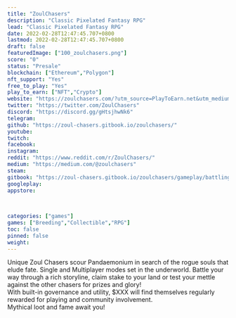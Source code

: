 ```yaml
---
title: "ZoulChasers"
description: "Classic Pixelated Fantasy RPG"
lead: "Classic Pixelated Fantasy RPG"
date: 2022-02-28T12:47:45.707+0800
lastmod: 2022-02-28T12:47:45.707+0800
draft: false
featuredImage: ["100_zoulchasers.png"]
score: "0"
status: "Presale"
blockchain: ["Ethereum","Polygon"]
nft_support: "Yes"
free_to_play: "Yes"
play_to_earn: ["NFT","Crypto"]
website: "https://zoulchasers.com/?utm_source=PlayToEarn.net&utm_medium=organic&utm_campaign=gamepage"
twitter: "https://twitter.com/ZoulChasers"
discord: "https://discord.gg/gHtsjhwNk6"
telegram: 
github: "https://zoul-chasers.gitbook.io/zoulchasers/"
youtube: 
twitch: 
facebook: 
instagram: 
reddit: "https://www.reddit.com/r/ZoulChasers/"
medium: "https://medium.com/@zoulchasers"
steam: 
gitbook: "https://zoul-chasers.gitbook.io/zoulchasers/gameplay/battling"
googleplay: 
appstore: 

  
    
categories: ["games"]
games: ["Breeding","Collectible","RPG"]
toc: false
pinned: false
weight: 
---
```

Unique Zoul Chasers scour Pandaemonium in search of the rogue souls that elude fate. Single and Multiplayer modes set in the underworld. Battle your way through a rich storyline, claim stake to your land or test your mettle against the other chasers for prizes and glory! <br> With built-in governance and utility, $XXX will find themselves regularly rewarded for playing and community involvement. <br> Mythical loot and fame await you!